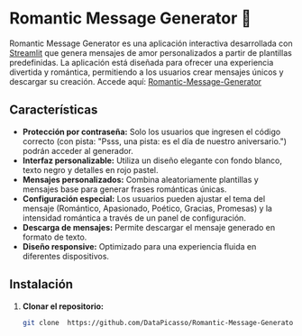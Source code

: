 # Romantic Message Generator 💖

Romantic Message Generator es una aplicación interactiva desarrollada con [Streamlit](https://streamlit.io/) que genera mensajes de amor personalizados a partir de plantillas predefinidas. La aplicación está diseñada para ofrecer una experiencia divertida y romántica, permitiendo a los usuarios crear mensajes únicos y descargar su creación. Accede aquí: [Romantic-Message-Generator](https://how-much-i-love-you.streamlit.app/) 

## Características

- **Protección por contraseña:** Solo los usuarios que ingresen el código correcto (con pista: "Psss, una pista: es el día de nuestro aniversario.") podrán acceder al generador.
- **Interfaz personalizable:** Utiliza un diseño elegante con fondo blanco, texto negro y detalles en rojo pastel.
- **Mensajes personalizados:** Combina aleatoriamente plantillas y mensajes base para generar frases románticas únicas.
- **Configuración especial:** Los usuarios pueden ajustar el tema del mensaje (Romántico, Apasionado, Poético, Gracias, Promesas) y la intensidad romántica a través de un panel de configuración.
- **Descarga de mensajes:** Permite descargar el mensaje generado en formato de texto.
- **Diseño responsive:** Optimizado para una experiencia fluida en diferentes dispositivos.

## Instalación

1. **Clonar el repositorio:**

   ```bash
   git clone  https://github.com/DataPicasso/Romantic-Message-Generator
